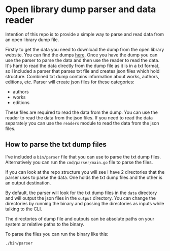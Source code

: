 # Open library dump parser and data reader

Intention of this repo is to provide a simple way to parse and read data from an open library dump file.

Firstly to get the data you need to download the dump from the open library website. You can find the
dumps [here](https://openlibrary.org/developers/dumps).
Once you have the dump you can use the parser to parse the data and then use the reader to read the data.
It's hard to read the data directly from the dump file as it is in a txt format, so I included a parser that parses txt
file and creates json files which hold structure.
Combined txt dump contains information about works, authors, editions, etc.
Parser will create json files for these categories:

- authors
- works
- editions

These files are required to read the data from the dump.
You can use the reader to read the data from the json files.
If you need to read the data separately you can use the `readers` module to read the data from the json files.

## How to parse the txt dump files

I've included a `bin/parser` file that you can use to parse the txt dump files.
Alternatively you can run the `cmd/parser/main.go` file to parse the files.

If you can look at the repo structure you will see I have 2 directories that the parser uses to parse the data.
One holds the txt dump files and the other is an output destination.

By default, the parser will look for the txt dump files in the `data` directory and will output the json files in
the `output` directory.
You can change the directories by running the binary and passing the directories as inputs while talking to the CLI.

The directories of dump file and outputs can be absolute paths on your system or relative paths to the binary.

To parse the files you can run the binary like this:

```bash
./bin/parser
```